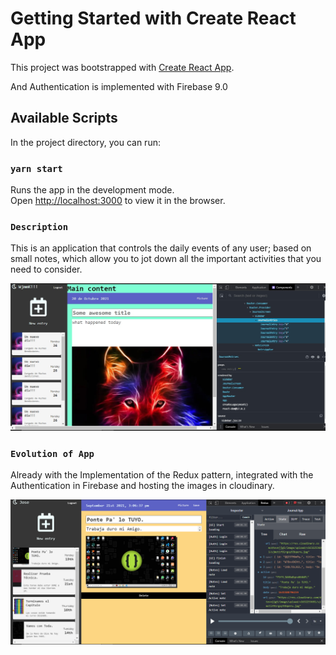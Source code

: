 # Getting Started with Create React App

This project was bootstrapped with [Create React App](https://github.com/facebook/create-react-app).

And Authentication is implemented with Firebase 9.0

## Available Scripts

In the project directory, you can run:

### `yarn start`

Runs the app in the development mode.\
Open [http://localhost:3000](http://localhost:3000) to view it in the browser.

### `Description`

This is an application that controls the daily events of any user; based on small notes, which allow you to jot down all the important activities that you need to consider.

![](src/assets/Main-Screen.jpg)

### `Evolution of App`

Already with the Implementation of the Redux pattern, integrated with the Authentication in Firebase and hosting the images in cloudinary.

![](src/assets/Test.png)

